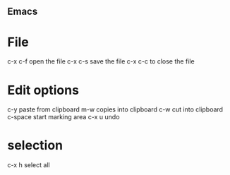 ## Emacs

# File
c-x c-f open the file
c-x c-s save the file
c-x c-c to close the file

# Edit options
c-y	   paste from clipboard
m-w 	   copies into clipboard
c-w 	   cut into clipboard
c-space    start marking area
c-x u	   undo

# selection
c-x h select all



